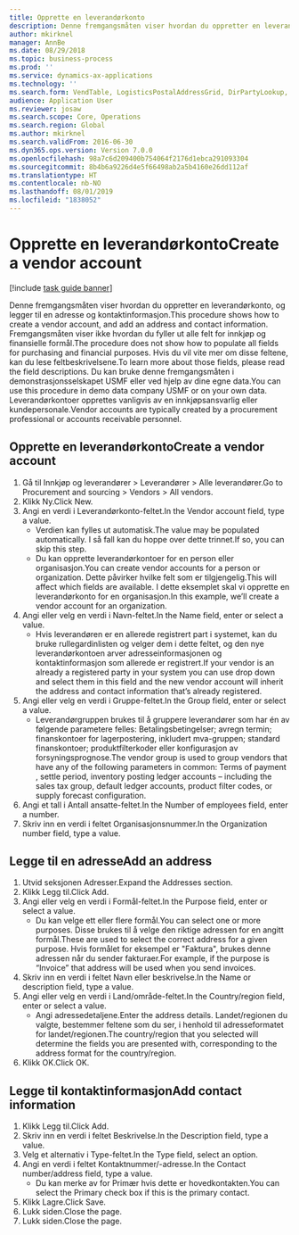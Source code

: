 ```yaml
---
title: Opprette en leverandørkonto
description: Denne fremgangsmåten viser hvordan du oppretter en leverandørkonto, og legger til en adresse og kontaktinformasjon.
author: mkirknel
manager: AnnBe
ms.date: 08/29/2018
ms.topic: business-process
ms.prod: ''
ms.service: dynamics-ax-applications
ms.technology: ''
ms.search.form: VendTable, LogisticsPostalAddressGrid, DirPartyLookup, LogisticsPostalAddress, SysLookupMultiSelectGrid
audience: Application User
ms.reviewer: josaw
ms.search.scope: Core, Operations
ms.search.region: Global
ms.author: mkirknel
ms.search.validFrom: 2016-06-30
ms.dyn365.ops.version: Version 7.0.0
ms.openlocfilehash: 98a7c6d209400b754064f2176d1ebca291093304
ms.sourcegitcommit: 8b4b6a9226d4e5f66498ab2a5b4160e26dd112af
ms.translationtype: HT
ms.contentlocale: nb-NO
ms.lasthandoff: 08/01/2019
ms.locfileid: "1838052"
---
```

# <a name="create-a-vendor-account"></a><span data-ttu-id="02f1a-103">Opprette en leverandørkonto</span><span class="sxs-lookup"><span data-stu-id="02f1a-103">Create a vendor account</span></span>

[!include [task guide banner](../../includes/task-guide-banner.md)]

<span data-ttu-id="02f1a-104">Denne fremgangsmåten viser hvordan du oppretter en leverandørkonto, og legger til en adresse og kontaktinformasjon.</span><span class="sxs-lookup"><span data-stu-id="02f1a-104">This procedure shows how to create a vendor account, and add an address and contact information.</span></span> <span data-ttu-id="02f1a-105">Fremgangsmåten viser ikke hvordan du fyller ut alle felt for innkjøp og finansielle formål.</span><span class="sxs-lookup"><span data-stu-id="02f1a-105">The procedure does not show how to populate all fields for purchasing and financial purposes.</span></span> <span data-ttu-id="02f1a-106">Hvis du vil vite mer om disse feltene, kan du lese feltbeskrivelsene.</span><span class="sxs-lookup"><span data-stu-id="02f1a-106">To learn more about those fields, please read the field descriptions.</span></span> <span data-ttu-id="02f1a-107">Du kan bruke denne fremgangsmåten i demonstrasjonsselskapet USMF eller ved hjelp av dine egne data.</span><span class="sxs-lookup"><span data-stu-id="02f1a-107">You can use this procedure in demo data company USMF or on your own data.</span></span> <span data-ttu-id="02f1a-108">Leverandørkontoer opprettes vanligvis av en innkjøpsansvarlig eller kundepersonale.</span><span class="sxs-lookup"><span data-stu-id="02f1a-108">Vendor accounts are typically created by a procurement professional or accounts receivable personnel.</span></span>


## <a name="create-a-vendor-account"></a><span data-ttu-id="02f1a-109">Opprette en leverandørkonto</span><span class="sxs-lookup"><span data-stu-id="02f1a-109">Create a vendor account</span></span>
1. <span data-ttu-id="02f1a-110">Gå til Innkjøp og leverandører > Leverandører > Alle leverandører.</span><span class="sxs-lookup"><span data-stu-id="02f1a-110">Go to Procurement and sourcing > Vendors > All vendors.</span></span>
2. <span data-ttu-id="02f1a-111">Klikk Ny.</span><span class="sxs-lookup"><span data-stu-id="02f1a-111">Click New.</span></span>
3. <span data-ttu-id="02f1a-112">Angi en verdi i Leverandørkonto-feltet.</span><span class="sxs-lookup"><span data-stu-id="02f1a-112">In the Vendor account field, type a value.</span></span>
    * <span data-ttu-id="02f1a-113">Verdien kan fylles ut automatisk.</span><span class="sxs-lookup"><span data-stu-id="02f1a-113">The value may be populated automatically.</span></span> <span data-ttu-id="02f1a-114">I så fall kan du hoppe over dette trinnet.</span><span class="sxs-lookup"><span data-stu-id="02f1a-114">If so, you can skip this step.</span></span>  
    * <span data-ttu-id="02f1a-115">Du kan opprette leverandørkontoer for en person eller organisasjon.</span><span class="sxs-lookup"><span data-stu-id="02f1a-115">You can create vendor accounts for a person or organization.</span></span> <span data-ttu-id="02f1a-116">Dette påvirker hvilke felt som er tilgjengelig.</span><span class="sxs-lookup"><span data-stu-id="02f1a-116">This will affect which fields are available.</span></span> <span data-ttu-id="02f1a-117">I dette eksemplet skal vi opprette en leverandørkonto for en organisasjon.</span><span class="sxs-lookup"><span data-stu-id="02f1a-117">In this example, we’ll create a vendor account for an organization.</span></span>   
4. <span data-ttu-id="02f1a-118">Angi eller velg en verdi i Navn-feltet.</span><span class="sxs-lookup"><span data-stu-id="02f1a-118">In the Name field, enter or select a value.</span></span>
    * <span data-ttu-id="02f1a-119">Hvis leverandøren er en allerede registrert part i systemet, kan du bruke rullegardinlisten og velger dem i dette feltet, og den nye leverandørkontoen arver adresseinformasjonen og kontaktinformasjon som allerede er registrert.</span><span class="sxs-lookup"><span data-stu-id="02f1a-119">If your vendor is an already a registered party in your system you can use drop down and select them in this field and the new vendor account will inherit the address and contact information that’s already registered.</span></span>  
5. <span data-ttu-id="02f1a-120">Angi eller velg en verdi i Gruppe-feltet.</span><span class="sxs-lookup"><span data-stu-id="02f1a-120">In the Group field, enter or select a value.</span></span>
    * <span data-ttu-id="02f1a-121">Leverandørgruppen brukes til å gruppere leverandører som har én av følgende parametere felles: Betalingsbetingelser; avregn termin; finanskontoer for lagerpostering, inkludert mva-gruppen; standard finanskontoer; produktfilterkoder eller konfigurasjon av forsyningsprognose.</span><span class="sxs-lookup"><span data-stu-id="02f1a-121">The vendor group is used to group vendors that have any of the following parameters in common: Terms of payment , settle period,  inventory posting ledger accounts – including the sales tax group, default ledger accounts, product filter codes, or supply forecast configuration.</span></span>  
6. <span data-ttu-id="02f1a-122">Angi et tall i Antall ansatte-feltet.</span><span class="sxs-lookup"><span data-stu-id="02f1a-122">In the Number of employees field, enter a number.</span></span>
7. <span data-ttu-id="02f1a-123">Skriv inn en verdi i feltet Organisasjonsnummer.</span><span class="sxs-lookup"><span data-stu-id="02f1a-123">In the Organization number field, type a value.</span></span>

## <a name="add-an-address"></a><span data-ttu-id="02f1a-124">Legge til en adresse</span><span class="sxs-lookup"><span data-stu-id="02f1a-124">Add an address</span></span>
1. <span data-ttu-id="02f1a-125">Utvid seksjonen Adresser.</span><span class="sxs-lookup"><span data-stu-id="02f1a-125">Expand the Addresses section.</span></span>
2. <span data-ttu-id="02f1a-126">Klikk Legg til.</span><span class="sxs-lookup"><span data-stu-id="02f1a-126">Click Add.</span></span>
3. <span data-ttu-id="02f1a-127">Angi eller velg en verdi i Formål-feltet.</span><span class="sxs-lookup"><span data-stu-id="02f1a-127">In the Purpose field, enter or select a value.</span></span>
    * <span data-ttu-id="02f1a-128">Du kan velge ett eller flere formål.</span><span class="sxs-lookup"><span data-stu-id="02f1a-128">You can select one or more purposes.</span></span> <span data-ttu-id="02f1a-129">Disse brukes til å velge den riktige adressen for en angitt formål.</span><span class="sxs-lookup"><span data-stu-id="02f1a-129">These are used to select the correct address for a given purpose.</span></span> <span data-ttu-id="02f1a-130">Hvis formålet for eksempel er "Faktura", brukes denne adressen når du sender fakturaer.</span><span class="sxs-lookup"><span data-stu-id="02f1a-130">For example, if the purpose is “Invoice” that address will be used when you send invoices.</span></span>  
4. <span data-ttu-id="02f1a-131">Skriv inn en verdi i feltet Navn eller beskrivelse.</span><span class="sxs-lookup"><span data-stu-id="02f1a-131">In the Name or description field, type a value.</span></span>
5. <span data-ttu-id="02f1a-132">Angi eller velg en verdi i Land/område-feltet.</span><span class="sxs-lookup"><span data-stu-id="02f1a-132">In the Country/region field, enter or select a value.</span></span>
    * <span data-ttu-id="02f1a-133">Angi adressedetaljene.</span><span class="sxs-lookup"><span data-stu-id="02f1a-133">Enter the address details.</span></span> <span data-ttu-id="02f1a-134">Landet/regionen du valgte, bestemmer feltene som du ser, i henhold til adresseformatet for landet/regionen.</span><span class="sxs-lookup"><span data-stu-id="02f1a-134">The country/region that you selected will determine the fields you are presented with, corresponding to the address format for the country/region.</span></span>   
6. <span data-ttu-id="02f1a-135">Klikk OK.</span><span class="sxs-lookup"><span data-stu-id="02f1a-135">Click OK.</span></span>

## <a name="add-contact-information"></a><span data-ttu-id="02f1a-136">Legge til kontaktinformasjon</span><span class="sxs-lookup"><span data-stu-id="02f1a-136">Add contact information</span></span>
1. <span data-ttu-id="02f1a-137">Klikk Legg til.</span><span class="sxs-lookup"><span data-stu-id="02f1a-137">Click Add.</span></span>
2. <span data-ttu-id="02f1a-138">Skriv inn en verdi i feltet Beskrivelse.</span><span class="sxs-lookup"><span data-stu-id="02f1a-138">In the Description field, type a value.</span></span>
3. <span data-ttu-id="02f1a-139">Velg et alternativ i Type-feltet.</span><span class="sxs-lookup"><span data-stu-id="02f1a-139">In the Type field, select an option.</span></span>
4. <span data-ttu-id="02f1a-140">Angi en verdi i feltet Kontaktnummer/-adresse.</span><span class="sxs-lookup"><span data-stu-id="02f1a-140">In the Contact number/address field, type a value.</span></span>
    * <span data-ttu-id="02f1a-141">Du kan merke av for Primær hvis dette er hovedkontakten.</span><span class="sxs-lookup"><span data-stu-id="02f1a-141">You can select the Primary check box if this is the primary contact.</span></span>  
5. <span data-ttu-id="02f1a-142">Klikk Lagre.</span><span class="sxs-lookup"><span data-stu-id="02f1a-142">Click Save.</span></span>
6. <span data-ttu-id="02f1a-143">Lukk siden.</span><span class="sxs-lookup"><span data-stu-id="02f1a-143">Close the page.</span></span>
7. <span data-ttu-id="02f1a-144">Lukk siden.</span><span class="sxs-lookup"><span data-stu-id="02f1a-144">Close the page.</span></span>

